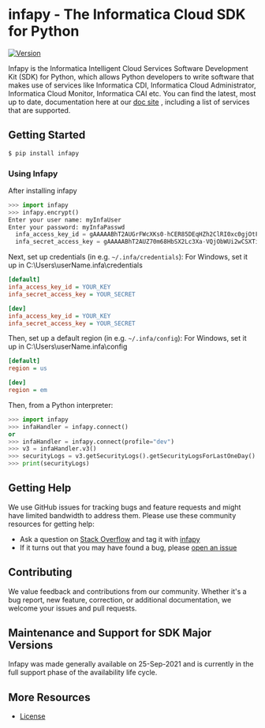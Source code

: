 # infapy - The Informatica Cloud SDK for Python

[![Version][]][1]

Infapy is the Informatica Intelligent Cloud Services Software
Development Kit (SDK) for Python, which allows Python developers to
write software that makes use of services like Informatica CDI,
Informatica Cloud Administrator, Informatica Cloud Monitor, Informatica
CAI etc. You can find the latest, most up to date, documentation here at our
[doc site][] , including a list of services that are supported.

## Getting Started

``` sh
$ pip install infapy
```

### Using Infapy

After installing infapy

``` python
>>> import infapy
>>> infapy.encrypt()
Enter your user name: myInfaUser
Enter your password: myInfaPasswd
  infa_access_key_id = gAAAAABhT2AUGrFWcXKs0-hCER85DEqHZh2ClRI0xc0gjOtFcWi_1esa9AkZt4k58Y5r2yEVl3sUF9oezTGE1tyF2knFXUX3Og==
  infa_secret_access_key = gAAAAABhT2AUZ70m68HbSX2Lc3Xa-VQjObWUi2wCSXTiXMtLIVapDxrfKNS5bBffu1N334jmqql7LYer_r-mcjj4EwoS8U44Xg==
```

Next, set up credentials (in e.g. `~/.infa/credentials`):
For Windows, set it up in C:\Users\userName\.infa\credentials

``` ini
[default]
infa_access_key_id = YOUR_KEY
infa_secret_access_key = YOUR_SECRET

[dev]
infa_access_key_id = YOUR_KEY
infa_secret_access_key = YOUR_SECRET
```

Then, set up a default region (in e.g. `~/.infa/config`):
For Windows, set it up in C:\Users\userName\.infa\config

``` ini
[default]
region = us

[dev]
region = em
```

Then, from a Python interpreter:

``` python
>>> import infapy
>>> infaHandler = infapy.connect()
or
>>> infaHandler = infapy.connect(profile="dev")
>>> v3 = infaHandler.v3()
>>> securityLogs = v3.getSecurityLogs().getSecurityLogsForLastOneDay()
>>> print(securityLogs)
```

## Getting Help

We use GitHub issues for tracking bugs and feature requests and might
have limited bandwidth to address them. Please use these community
resources for getting help:

-   Ask a question on [Stack Overflow][] and tag it with [infapy][]
-   If it turns out that you may have found a bug, please [open an
    issue][]

## Contributing

We value feedback and contributions from our community. Whether it's a
bug report, new feature, correction, or additional documentation, we
welcome your issues and pull requests.

## Maintenance and Support for SDK Major Versions

Infapy was made generally available on 25-Sep-2021 and is currently in
the full support phase of the availability life cycle.

## More Resources

-   [License][]

  [Version]: https://img.shields.io/badge/infapy-v1.0.7-brightgreen
  [1]: https://pypi.org/project/infapy/
  [doc site]: https://infapy.github.io
  [Stack Overflow]: https://stackoverflow.com/
  [infapy]: https://stackoverflow.com/questions/tagged/infapy
  [open an issue]: https://github.com/infapy/infapy/issues/new
  [License]: https://github.com/infapy/infapy/blob/main/LICENSE
